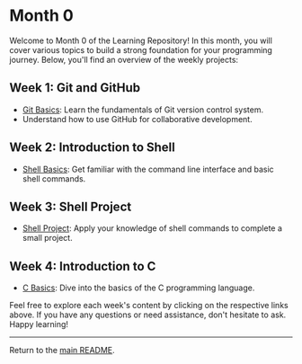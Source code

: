 # Month 0

Welcome to Month 0 of the Learning Repository! In this month, you will cover various topics to build a strong foundation for your programming journey. Below, you'll find an overview of the weekly projects:

## Week 1: Git and GitHub

- [Git Basics](week-0): Learn the fundamentals of Git version control system.
- Understand how to use GitHub for collaborative development.

## Week 2: Introduction to Shell

- [Shell Basics](week-1): Get familiar with the command line interface and basic shell commands.

## Week 3: Shell Project

- [Shell Project](week-2): Apply your knowledge of shell commands to complete a small project.

## Week 4: Introduction to C

- [C Basics](week-3): Dive into the basics of the C programming language.

Feel free to explore each week's content by clicking on the respective links above. If you have any questions or need assistance, don't hesitate to ask. Happy learning!

---

Return to the [main README](../README.md).
